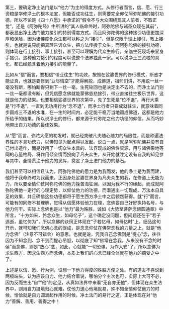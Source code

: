 ​    第三，要确定净土法门是以“他力”为主的得度方式。从修行者而言，信、愿、行三资粮是学修净土的根本法宝，但能否成功往生，则需要完全仰仗阿弥陀佛的接引功德。所以不论是《四十八愿》中承诺的“假令不与大众围绕现其人前者，不取正觉”，还是《阿弥陀经》中所讲的“其人临命终时，阿弥陀佛与诸圣众现在其前”，都表显出净土法门他力接引的特别得度方式。而且阿弥陀佛的这种接引功德更加深厚和保险，因为诸佛度化众生都可以称之为“接引”，但是仅限于理上接引、教上接引，也就是说只能把真理告诉众生，把方法传授于众生，而阿弥陀佛的接引功德，则体现在行上接引、事上接引，甚至可以理解为代众生修行，亲临生死现场来显身手接引。这种他力接引的程度可以说整个法界独此一家。可以说净土三资粮的具化，都已经蕴含着他力接引的能量了。

​     比如从“信”而言，要相信“带业往生”的功效，按照在娑婆世界的修行模式，断惑才能证真，也就是要修到“业尽情空”才能得解脱，成佛道，祖师们讲，不用说一丝一毫没有断，哪怕断得只剩下一丝一毫，生死轮回也是决定出不去的，而净土法门则一丝一毫都没有断，但凭信愿念佛就能蒙佛慈悲接引，带业直接往生极乐世界，这就是他力的结果。也要相信娑婆世界的次第中，先了生死是“位不退”，再行大乘是“行不退”，一直到无功用行为“念不退”，而净土行者只要成就往生，就意味着同步圆成三不退的水准，在一生的时间内，必定能千稳万当地圆成佛道，这都是他力所给予的结果。所以说净土的修行，都来源于对弥陀之他力功德的仰信，从而巧妙地带出自力功德的最佳效果。

​     从“愿”而言，弥陀大愿的初发时，就已经突破凡夫随心随力的局限性，而是称遍法界性的本具功徳力，以佛知见为起点得以发起。说白一点，就是阿弥陀佛并没有自己付出造作，而是妙用了一切众生本具的、法界现成的佛性资源，用与诸佛果地等同的心量格局，将作用倾全情而投向了凡夫众生，从开始就注定没有自我的知见参与其中，全情贯注于他力的发挥，奠定了净土法门他力的基石。

​     我们甚至可以相信且认为，阿弥陀佛他的愿力是为我而发，他的净土是为我而建，他将于我命终时为我而来。正因身处娑婆世界身为凡夫众生的我，在修道上无能为力，所以要全情仰仗阿弥陀佛的他力挽苦海狂澜，以因为我不行的缘起，而成就阿弥陀佛他一定行的心理定势，以仰仗他力的功德，而潜通出一切现成、万法本自具足的效果，并且确信这些功德都将于愿生西方净土中之后顿然获得。
​     就“行”而言，可能有的同修不甚理解，觉得从信愿体验他力在理，念佛要自己好好执持名号，与他力何干。实际上念佛也是以“他力”最为殊胜，诚如《大势至菩萨念佛圆通章》中所言，“十方如来，怜念众生，如母忆子”，这个确定没问题，但问题还在于“若子逃逝，虽忆何为”，所以念佛的诀窍正体现在“子若忆母，如母忆时”上，细品这句开示，就可知我们念佛心念的促成，是念念仰仗在佛常念我的力量之上，就是“他力念佛”（注意不可错会）的意思。也就是说，凭我自己念佛则是“提心”念，往往因为不知念到、念不到而提心吊胆，以彻底了知“佛常在念我，从来没有不念的时侯”而念佛，则是“放心”念，如此，心就能“一切恐惧，为作大安”了。所以念佛为求生西方，因求生西方而念佛，本质上我们的心念已经全体就在他力的摄受之中了。

​     上述是以信、愿、行为例，设想一下他力得度的殊胜方便之处。有的道友不喜说到两极端头，认为应该自力、他力结合着说，哪怕分个主次也可，实际上大可不必，因为反而生出“自”“他”的定见，从真如法界中来看“无自亦无他”，但体现在众生法界中，则用自力摄境归心就难，仗他力送心他境就易，殊不知全情仰仗他力的时候，恰恰就是自力圆满起作用的时候。净土法门的易行之道，正是体现在对“他力”善解、善用、善得之中！